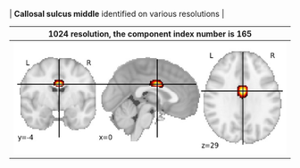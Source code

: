 


| **Callosal sulcus middle** identified on various resolutions |

| 1024 resolution, the component index number is 165|  
|:---:|  
| ![Component 1024](../1024/final/165.jpg "From component 1024: Callosal sulcus middle") |
